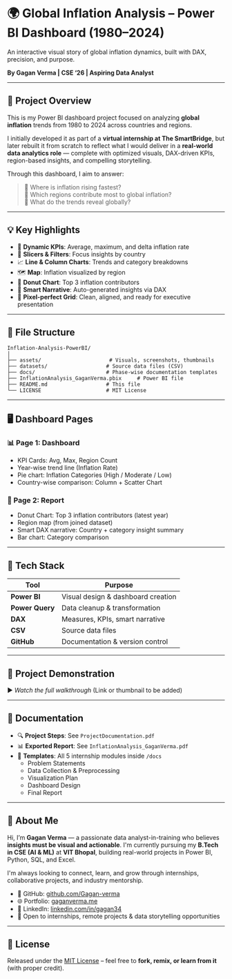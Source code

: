 
# 🌍 Global Inflation Analysis – Power BI Dashboard (1980–2024)

An interactive visual story of global inflation dynamics, built with DAX, precision, and purpose.

**By Gagan Verma | CSE ‘26 | Aspiring Data Analyst**

---

## 📘 Project Overview

This is my Power BI dashboard project focused on analyzing **global inflation** trends from 1980 to 2024 across countries and regions.

I initially developed it as part of a **virtual internship at The SmartBridge**, but later rebuilt it from scratch to reflect what I would deliver in a **real-world data analytics role** — complete with optimized visuals, DAX-driven KPIs, region-based insights, and compelling storytelling.

Through this dashboard, I aim to answer:

> 📌 Where is inflation rising fastest?  
> 📌 Which regions contribute most to global inflation?  
> 📌 What do the trends reveal globally?

---

## 💡 Key Highlights

- 🔢 **Dynamic KPIs**: Average, maximum, and delta inflation rate  
- 🎯 **Slicers & Filters**: Focus insights by country  
- 📈 **Line & Column Charts**: Trends and category breakdowns  
- 🗺 **Map**: Inflation visualized by region  
- 🍩 **Donut Chart**: Top 3 inflation contributors  
- 🧠 **Smart Narrative**: Auto-generated insights via DAX  
- 🧱 **Pixel-perfect Grid**: Clean, aligned, and ready for executive presentation  

---

## 📁 File Structure

```
Inflation-Analysis-PowerBI/
│
├── assets/                      # Visuals, screenshots, thumbnails
├── datasets/                   # Source data files (CSV)
├── docs/                       # Phase-wise documentation templates
├── InflationAnalysis_GaganVerma.pbix     # Power BI file
├── README.md                   # This file
└── LICENSE                     # MIT License
```

---

## 🖥️ Dashboard Pages

### 📊 Page 1: Dashboard
- KPI Cards: Avg, Max, Region Count  
- Year-wise trend line (Inflation Rate)  
- Pie chart: Inflation Categories (High / Moderate / Low)  
- Country-wise comparison: Column + Scatter Chart  

### 📍 Page 2: Report
- Donut Chart: Top 3 inflation contributors (latest year)  
- Region map (from joined dataset)  
- Smart DAX narrative: Country + category insight summary  
- Bar chart: Category comparison  

---

## 🧰 Tech Stack

| Tool        | Purpose                              |
|-------------|--------------------------------------|
| **Power BI**     | Visual design & dashboard creation   |
| **Power Query**  | Data cleanup & transformation        |
| **DAX**          | Measures, KPIs, smart narrative       |
| **CSV**          | Source data files                    |
| **GitHub**       | Documentation & version control      |

---

## 🎥 Project Demonstration

▶ *Watch the full walkthrough* (Link or thumbnail to be added)

---

## 🧾 Documentation

- 🔍 **Project Steps**: See `ProjectDocumentation.pdf`  
- 📊 **Exported Report**: See `InflationAnalysis_GaganVerma.pdf`  
- 🧩 **Templates**: All 5 internship modules inside `/docs`  
  - Problem Statements  
  - Data Collection & Preprocessing  
  - Visualization Plan  
  - Dashboard Design  
  - Final Report  

---

## 👤 About Me

Hi, I’m **Gagan Verma** — a passionate data analyst-in-training who believes **insights must be visual and actionable**. I'm currently pursuing my **B.Tech in CSE (AI & ML)** at **VIT Bhopal**, building real-world projects in Power BI, Python, SQL, and Excel.

I'm always looking to connect, learn, and grow through internships, collaborative projects, and industry mentorship.

- 🔗 GitHub: [github.com/Gagan-verma](https://github.com/Gagan-verma)
- 🌐 Portfolio: [gaganverma.me](https://gaganverma.me)
- 💼 LinkedIn: [linkedin.com/in/gagan34](https://www.linkedin.com/in/gagan34/)
- 📩 Open to internships, remote projects & data storytelling opportunities

---

## 🔖 License

Released under the [MIT License](LICENSE) – feel free to **fork, remix, or learn from it** (with proper credit).
